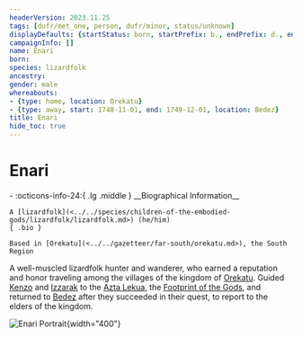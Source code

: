```yaml
---
headerVersion: 2023.11.25
tags: [dufr/met_one, person, dufr/minor, status/unknown]
displayDefaults: {startStatus: born, startPrefix: b., endPrefix: d., endStatus: died}
campaignInfo: []
name: Enari
born:
species: lizardfolk
ancestry:
gender: male
whereabouts:
- {type: home, location: Orekatu}
- {type: away, start: 1748-11-01, end: 1749-12-01, location: Bedez}
title: Enari
hide_toc: true
---
```

# Enari
<div class="grid cards ext-narrow-margin ext-one-column" markdown>
- :octicons-info-24:{ .lg .middle } __Biographical Information__

    A [lizardfolk](<../../species/children-of-the-embodied-gods/lizardfolk/lizardfolk.md>) (he/him)  
    { .bio }

    Based in [Orekatu](<../../gazetteer/far-south/orekatu.md>), the South Region
</div>


A well-muscled lizardfolk hunter and wanderer, who earned a reputation and honor traveling among the villages of the kingdom of [Orekatu](<../../gazetteer/far-south/orekatu.md>). Guided [Kenzo](<../pcs/dunmar-fellowship/kenzo.md>) and [Izzarak](<../pcs/dunmar-fellowship/guests/izzarak.md>) to the [Azta Lekua](<../../gazetteer/far-south/azta-lekua.md>), the [Footprint of the Gods](<../../gazetteer/far-south/azta-lekua.md>), and returned to [Bedez](<../../gazetteer/far-south/bedez.md>) after they succeeded in their quest, to report to the elders of the kingdom. 

![Enari Portrait](../../assets/enari-portrait.png){width="400"}